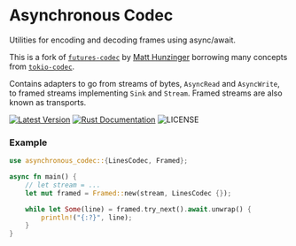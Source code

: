 # Asynchronous Codec

Utilities for encoding and decoding frames using async/await.

This is a fork of [`futures-codec`](https://github.com/matthunz/futures-codec)
by [Matt Hunzinger](https://github.com/matthunz) borrowing many concepts from
[`tokio-codec`](https://crates.io/crates/tokio-codec).

Contains adapters to go from streams of bytes, `AsyncRead` and `AsyncWrite`,
to framed streams implementing `Sink` and `Stream`. Framed streams are also known as transports.

[![Latest Version](https://img.shields.io/crates/v/asynchronous-codec.svg)](https://crates.io/crates/asynchronous-codec)
[![Rust Documentation](https://img.shields.io/badge/api-rustdoc-blue.svg)](https://docs.rs/asynchronous-codec)
![LICENSE](https://img.shields.io/badge/license-MIT-blue.svg)


### Example

```rust
use asynchronous_codec::{LinesCodec, Framed};

async fn main() {
    // let stream = ...
    let mut framed = Framed::new(stream, LinesCodec {});

    while let Some(line) = framed.try_next().await.unwrap() {
        println!("{:?}", line);
    }
}
```
